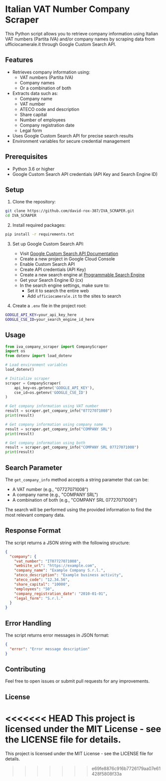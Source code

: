 # Italian VAT Number Company Scraper

This Python script allows you to retrieve company information using Italian VAT numbers (Partita IVA) and/or company names by scraping data from ufficiocamerale.it through Google Custom Search API.

## Features

- Retrieves company information using:
  - VAT numbers (Partita IVA)
  - Company names
  - Or a combination of both
- Extracts data such as:
  - Company name
  - VAT number
  - ATECO code and description
  - Share capital
  - Number of employees
  - Company registration date
  - Legal form
- Uses Google Custom Search API for precise search results
- Environment variables for secure credential management

## Prerequisites

- Python 3.6 or higher
- Google Custom Search API credentials (API Key and Search Engine ID)

## Setup

1. Clone the repository:

```bash
git clone https://github.com/david-rox-387/IVA_SCRAPER.git
cd IVA_SCRAPER
```

2. Install required packages:

```bash
pip install -r requirements.txt
```

3. Set up Google Custom Search API:

   - Visit [Google Custom Search API Documentation](https://developers.google.com/custom-search/v1/overview)
   - Create a new project in Google Cloud Console
   - Enable Custom Search API
   - Create API credentials (API Key)
   - Create a new search engine at [Programmable Search Engine](https://programmablesearchengine.google.com/about/)
   - Get your Search Engine ID (cx)
   - In the search engine settings, make sure to:
     - Set it to search the entire web
     - Add `ufficiocamerale.it` to the sites to search
4. Create a `.env` file in the project root:

```bash
GOOGLE_API_KEY=your_api_key_here
GOOGLE_CSE_ID=your_search_engine_id_here
```

## Usage

```python
from iva_company_scraper import CompanyScraper
import os
from dotenv import load_dotenv

# Load environment variables
load_dotenv()

# Initialize scraper
scraper = CompanyScraper(
    api_key=os.getenv('GOOGLE_API_KEY'),
    cse_id=os.getenv('GOOGLE_CSE_ID')
)

# Get company information using VAT number
result = scraper.get_company_info("07727071008")
print(result)

# Get company information using company name
result = scraper.get_company_info("COMPANY SRL")
print(result)

# Get company information using both
result = scraper.get_company_info("COMPANY SRL 07727071008")
print(result)
```

## Search Parameter

The `get_company_info` method accepts a string parameter that can be:

- A VAT number (e.g., "07727071008")
- A company name (e.g., "COMPANY SRL")
- A combination of both (e.g., "COMPANY SRL 07727071008")

The search will be performed using the provided information to find the most relevant company data.

## Response Format

The script returns a JSON string with the following structure:

```json
{
  "company": {
    "vat_number": "IT07727071008",
    "website_url": "https://example.com",
    "company_name": "Example Company S.r.l.",
    "ateco_description": "Example business activity",
    "ateco_code": "12.34.56",
    "share_capital": "10000",
    "employees": "50",
    "company_registration_date": "2010-01-01",
    "legal_form": "S.r.l."
  }
}
```

## Error Handling

The script returns error messages in JSON format:

```json
{
  "error": "Error message description"
}
```

## Contributing

Feel free to open issues or submit pull requests for any improvements.

## License

<<<<<<< HEAD
This project is licensed under the MIT License - see the LICENSE file for details.
=======
This project is licensed under the MIT License - see the LICENSE file for details. 
>>>>>>> e69fe8876c916b7726179aa07e61428f5808f33a
